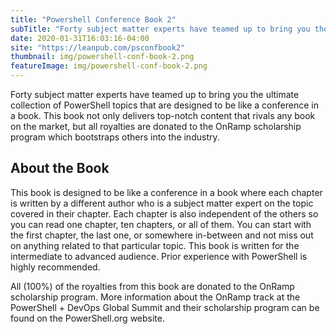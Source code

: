 ```yaml
---
title: "Powershell Conference Book 2"
subTitle: "Forty subject matter experts have teamed up to bring you the ultimate collection of PowerShell topics that are designed to be like a conference in a book"
date: 2020-01-31T16:03:16-04:00
site: "https://leanpub.com/psconfbook2"
thumbnail: img/powershell-conf-book-2.png
featureImage: img/powershell-conf-book-2.png
---
```


Forty subject matter experts have teamed up to bring you the ultimate collection of PowerShell topics that are designed to be like a conference in a book. This book not only delivers top-notch content that rivals any book on the market, but all royalties are donated to the OnRamp scholarship program which bootstraps others into the industry.

## About the Book

This book is designed to be like a conference in a book where each chapter is written by a different author who is a subject matter expert on the topic covered in their chapter. Each chapter is also independent of the others so you can read one chapter, ten chapters, or all of them. You can start with the first chapter, the last one, or somewhere in-between and not miss out on anything related to that particular topic. This book is written for the intermediate to advanced audience. Prior experience with PowerShell is highly recommended.

All (100%) of the royalties from this book are donated to the OnRamp scholarship program. More information about the OnRamp track at the PowerShell + DevOps Global Summit and their scholarship program can be found on the PowerShell.org website.
